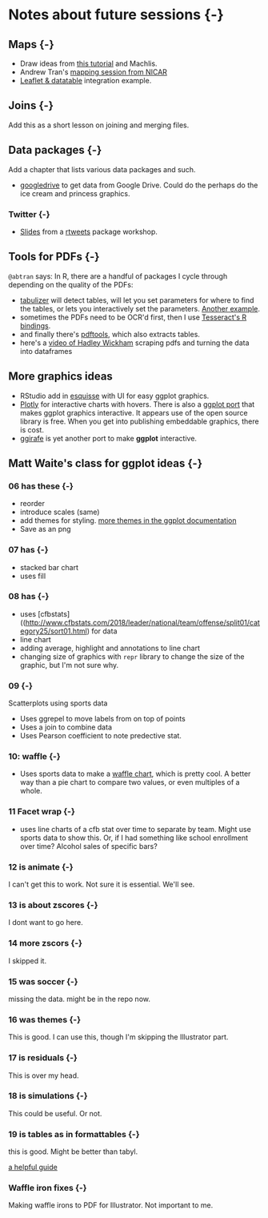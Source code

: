 # Notes about future sessions {-}

## Maps {-}

- Draw ideas from [this tutorial](https://workshop.mhermans.net/thematic-maps-r/) and Machlis.
- Andrew Tran's [mapping session from NICAR](https://github.com/andrewbtran/NICAR/tree/master/2019/mapping)
- [Leaflet & datatable](https://privefl.github.io/mySO/link-map-DT.html) integration example.

## Joins {-}

Add this as a short lesson on joining and merging files.

## Data packages {-}

Add a chapter that lists various data packages and such.

- [googledrive](https://googledrive.tidyverse.org/) to get data from Google Drive. Could do the perhaps do the ice cream and princess graphics.

### Twitter {-}

- [Slides](https://rtweet-workshop.mikewk.com/#1) from a [rtweets](https://github.com/mkearney/rtweet-workshop) package workshop. 

## Tools for PDFs {-}

`@abtran` says: In R, there are a handful of packages I cycle through depending on the quality of the PDFs:

- [tabulizer](https://cran.r-project.org/web/packages/tabulizer/vignettes/tabulizer.html) will detect tables, will let you set parameters for where to find the tables, or lets you interactively set the parameters. [Another example](https://rpubs.com/gd6/291026).
- sometimes the PDFs need to be OCR'd first, then I use [Tesseract's R bindings](https://cran.r-project.org/web/packages/tesseract/vignettes/intro.html).
- and finally there's [pdftools](https://ropensci.org/technotes/2018/12/14/pdftools-20/), which also extracts tables.
- here's a [video of Hadley Wickham](https://www.youtube.com/watch?v=tHszX31_r4s&feature=youtu.be&t=1298) scraping pdfs and turning the data into dataframes

## More graphics ideas
- RStudio add in [esquisse](https://github.com/dreamRs/esquisse) with UI for easy ggplot graphics.
- [Plotly](https://plot.ly/r/) for interactive charts with hovers. There is also a [ggplot port](https://plot.ly/ggplot2/) that makes ggplot graphics interactive. It appears use of the open source library is free. When you get into publishing embeddable graphics, there is cost. 
- [ggirafe](https://davidgohel.github.io/ggiraph/articles/offcran/using_ggiraph.html) is yet another port to make **ggplot** interactive.

## Matt Waite's class for ggplot ideas {-}

### 06 has these {-}

- reorder
- introduce scales (same)
- add themes for styling. [more themes in the ggplot documentation](https://ggplot2.tidyverse.org/reference/ggtheme.html)
- Save as an png

### 07 has {-}

- stacked bar chart
- uses fill

### 08 has {-}

- uses [cfbstats]((http://www.cfbstats.com/2018/leader/national/team/offense/split01/category25/sort01.html) for data
- line chart
- adding average, highlight and annotations to line chart
- changing size of graphics with `repr` library to change the size of the graphic, but I'm not sure why.

### 09 {-}

Scatterplots using sports data

- Uses ggrepel to move labels from on top of points
- Uses a join to combine data
- Uses Pearson coefficient to note predective stat.

### 10: waffle {-}

- Uses sports data to make a [waffle chart](https://github.com/hrbrmstr/waffle), which is pretty cool. A better way than a pie chart to compare two values, or even multiples of a whole.

### 11 Facet wrap {-}

- uses line charts of a cfb stat over time to separate by team. Might use sports data to show this. Or, if I had something like school enrollment over time? Alcohol sales of specific bars?

### 12 is animate {-}

I can't get this to work. Not sure it is essential. We'll see.

### 13 is about zscores {-}

I dont want to go here.

### 14 more zscors {-}

I skipped it.

### 15 was soccer {-}

missing the data. might be in the repo now.

### 16 was themes {-}

This is good. I can use this, though I'm skipping the Illustrator part.

### 17 is residuals {-}

This is over my head.

### 18 is simulations {-}

This could be useful. Or not.

### 19 is tables as in formattables {-}

this is good. Might be better than tabyl.

[a helpful guide](https://www.displayr.com/formattable/)

### Waffle iron fixes {-}

Making waffle irons to PDF for Illustrator. Not important to me.

